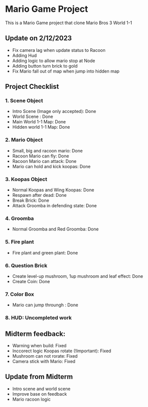 
# Mario Game Project

This is a Mario Game project that clone Mario Bros 3 World 1-1
## Update on 2/12/2023
- Fix camera lag when update status to Racoon
- Adding Hud
- Adding logic to allow mario stop at Node
- Adding button turn brick to gold
- Fix Mario fall out of map when jump into hidden map

## Project Checklist
### 1. Scene Object
- Intro Scene (Image only accepted): Done
- World Scene : Done
- Main World 1-1 Map: Done
- Hidden world 1-1 Map: Done
### 2. Mario Object
- Small, big and racoon mario: Done
- Racoon Mario can fly: Done
- Racoon Mario can attack: Done
- Mario can hold and kick koopas: Done

### 3. Koopas Object
- Normal Koopas and Wing Koopas: Done
- Respawn after dead: Done
- Break Brick: Done
- Attack Groomba in defending state: Done

### 4. Groomba
- Normal Groomba and Red Groomba: Done

### 5. Fire plant
- Fire plant and green plant: Done

### 6. Question Brick
- Create level-up mushroom, 1up mushroom and leaf effect: Done
- Create Coin: Done

### 7. Color Box
- Mario can jump throungh : Done

### 8. HUD: Uncompleted work


## Midterm feedback:
- Warning when build: Fixed
- Inccorect logic Koopas rotate (!Important): Fixed
- Mushroom can not rorate: Fixed
- Camera stick with Mario: Fixed


## Update from Midterm
- Intro scene and world scene
- Improve base on feedback
- Mario racoon logic
